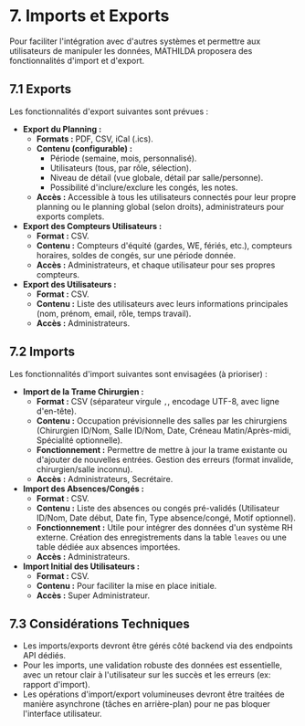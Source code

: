 # 7. Imports et Exports

Pour faciliter l'intégration avec d'autres systèmes et permettre aux utilisateurs de manipuler les données, MATHILDA proposera des fonctionnalités d'import et d'export.

## 7.1 Exports

Les fonctionnalités d'export suivantes sont prévues :

*   **Export du Planning :**
    *   **Formats :** PDF, CSV, iCal (.ics).
    *   **Contenu (configurable) :**
        *   Période (semaine, mois, personnalisé).
        *   Utilisateurs (tous, par rôle, sélection).
        *   Niveau de détail (vue globale, détail par salle/personne).
        *   Possibilité d'inclure/exclure les congés, les notes.
    *   **Accès :** Accessible à tous les utilisateurs connectés pour leur propre planning ou le planning global (selon droits), administrateurs pour exports complets.
*   **Export des Compteurs Utilisateurs :**
    *   **Format :** CSV.
    *   **Contenu :** Compteurs d'équité (gardes, WE, fériés, etc.), compteurs horaires, soldes de congés, sur une période donnée.
    *   **Accès :** Administrateurs, et chaque utilisateur pour ses propres compteurs.
*   **Export des Utilisateurs :**
    *   **Format :** CSV.
    *   **Contenu :** Liste des utilisateurs avec leurs informations principales (nom, prénom, email, rôle, temps travail).
    *   **Accès :** Administrateurs.

## 7.2 Imports

Les fonctionnalités d'import suivantes sont envisagées (à prioriser) :

*   **Import de la Trame Chirurgien :**
    *   **Format :** CSV (séparateur virgule `,`, encodage UTF-8, avec ligne d'en-tête).
    *   **Contenu :** Occupation prévisionnelle des salles par les chirurgiens (Chirurgien ID/Nom, Salle ID/Nom, Date, Créneau Matin/Après-midi, Spécialité optionnelle).
    *   **Fonctionnement :** Permettre de mettre à jour la trame existante ou d'ajouter de nouvelles entrées. Gestion des erreurs (format invalide, chirurgien/salle inconnu).
    *   **Accès :** Administrateurs, Secrétaire.
*   **Import des Absences/Congés :**
    *   **Format :** CSV.
    *   **Contenu :** Liste des absences ou congés pré-validés (Utilisateur ID/Nom, Date début, Date fin, Type absence/congé, Motif optionnel).
    *   **Fonctionnement :** Utile pour intégrer des données d'un système RH externe. Création des enregistrements dans la table `leaves` ou une table dédiée aux absences importées.
    *   **Accès :** Administrateurs.
*   **Import Initial des Utilisateurs :**
    *   **Format :** CSV.
    *   **Contenu :** Pour faciliter la mise en place initiale.
    *   **Accès :** Super Administrateur.

## 7.3 Considérations Techniques

*   Les imports/exports devront être gérés côté backend via des endpoints API dédiés.
*   Pour les imports, une validation robuste des données est essentielle, avec un retour clair à l'utilisateur sur les succès et les erreurs (ex: rapport d'import).
*   Les opérations d'import/export volumineuses devront être traitées de manière asynchrone (tâches en arrière-plan) pour ne pas bloquer l'interface utilisateur. 